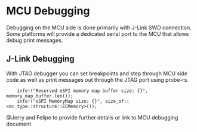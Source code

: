 # MCU Debugging
Debugging on the MCU side is done primarily with J-Link SWD connection. Some platforms will provide a dedicated serial port to the MCU that allows debug print messages.

## J-Link Debugging

With JTAG debugger you can set breakpoints and step through MCU side code as well as print messages out through the JTAG port using probe-rs.

```
    info!("Reserved eSPI memory map buffer size: {}", memory_map_buffer.len());
    info!("eSPI MemoryMap size: {}", size_of::<ec_type::structure::ECMemory>());
```

@Jerry and Felipe to provide further details or link to MCU debugging document
